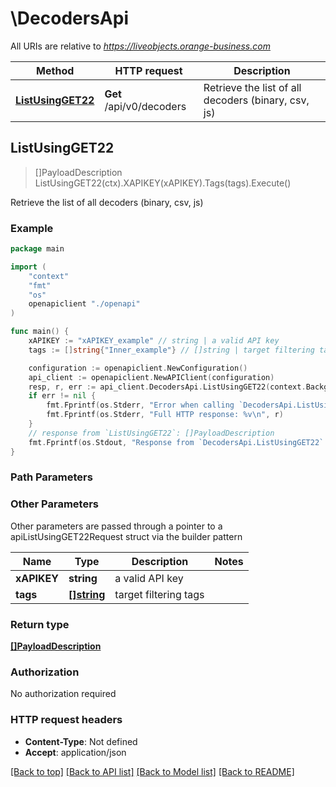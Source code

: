 # \DecodersApi

All URIs are relative to *https://liveobjects.orange-business.com*

Method | HTTP request | Description
------------- | ------------- | -------------
[**ListUsingGET22**](DecodersApi.md#ListUsingGET22) | **Get** /api/v0/decoders | Retrieve the list of all decoders (binary, csv, js)



## ListUsingGET22

> []PayloadDescription ListUsingGET22(ctx).XAPIKEY(xAPIKEY).Tags(tags).Execute()

Retrieve the list of all decoders (binary, csv, js)



### Example

```go
package main

import (
    "context"
    "fmt"
    "os"
    openapiclient "./openapi"
)

func main() {
    xAPIKEY := "xAPIKEY_example" // string | a valid API key
    tags := []string{"Inner_example"} // []string | target filtering tags (optional)

    configuration := openapiclient.NewConfiguration()
    api_client := openapiclient.NewAPIClient(configuration)
    resp, r, err := api_client.DecodersApi.ListUsingGET22(context.Background()).XAPIKEY(xAPIKEY).Tags(tags).Execute()
    if err != nil {
        fmt.Fprintf(os.Stderr, "Error when calling `DecodersApi.ListUsingGET22``: %v\n", err)
        fmt.Fprintf(os.Stderr, "Full HTTP response: %v\n", r)
    }
    // response from `ListUsingGET22`: []PayloadDescription
    fmt.Fprintf(os.Stdout, "Response from `DecodersApi.ListUsingGET22`: %v\n", resp)
}
```

### Path Parameters



### Other Parameters

Other parameters are passed through a pointer to a apiListUsingGET22Request struct via the builder pattern


Name | Type | Description  | Notes
------------- | ------------- | ------------- | -------------
 **xAPIKEY** | **string** | a valid API key | 
 **tags** | [**[]string**](string.md) | target filtering tags | 

### Return type

[**[]PayloadDescription**](PayloadDescription.md)

### Authorization

No authorization required

### HTTP request headers

- **Content-Type**: Not defined
- **Accept**: application/json

[[Back to top]](#) [[Back to API list]](../README.md#documentation-for-api-endpoints)
[[Back to Model list]](../README.md#documentation-for-models)
[[Back to README]](../README.md)

